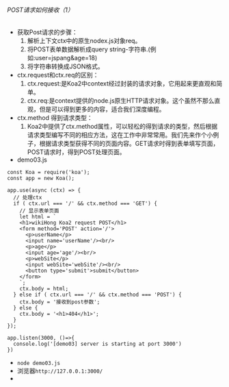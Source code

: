 ###### POST请求如何接收（1）
- 获取Post请求的步骤：
  1. 解析上下文ctx中的原生nodex.js对象req。
  2. 将POST表单数据解析成query string-字符串.(例如:user=jspang&age=18)
  3. 将字符串转换成JSON格式。
- ctx.request和ctx.req的区别：
  1. ctx.request:是Koa2中context经过封装的请求对象，它用起来更直观和简单。
  2. ctx.req:是context提供的node.js原生HTTP请求对象。这个虽然不那么直观，但是可以得到更多的内容，适合我们深度编程。
- ctx.method 得到请求类型：
  1. Koa2中提供了ctx.method属性，可以轻松的得到请求的类型，然后根据请求类型编写不同的相应方法，这在工作中非常常用。我们先来作个小例子，根据请求类型获得不同的页面内容。GET请求时得到表单填写页面，POST请求时，得到POST处理页面。
- demo03.js
```
const Koa = require('koa');
const app = new Koa();

app.use(async (ctx) => {
  // 处理ctx
  if ( ctx.url === '/' && ctx.method === 'GET') {
    // 显示表单页面
    let html = `
    <h1>wikiHong Koa2 request POST</h1>
    <form method='POST' action='/'>
      <p>userName</p>
      <input name='userName'/><br/>
      <p>age</p>
      <input age='age'/><br/>
      <p>webSite</p>
      <input webSite='webSite'/><br/>
      <button type='submit'>submit</button>
    </form>
    `;
    ctx.body = html;
  } else if ( ctx.url === '/' && ctx.method === 'POST') {
    ctx.body = '接收到post参数';
  } else {
    ctx.body = '<h1>404</h1>';
  }
});

app.listen(3000, ()=>{
  console.log('[demo03] server is starting at port 3000')
})
```
- `node demo03.js`
- 浏览器`http://127.0.0.1:3000/`
- 